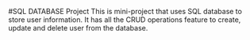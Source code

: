 #SQL DATABASE Project
This is mini-project that uses SQL database to store user information. It has all the CRUD operations feature to create, update and delete user from the database.

